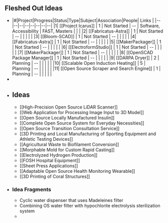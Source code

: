 ## Fleshed Out Ideas
- |#|Project|Progress|Status|Type|Subject|Association|People| Links |
  |--|--|--|--|--|--|--|--|
  |1| [[Project Icarus]]  | 1 | Not Started | -- | Software, Accessibility | FAST, Masters |  |  |
  |2| [[Fabricatus-Astra]] | 1 | Not Started | -- | | | | |
  |3| [[Bloom-SCAD]] | 1 | Not Started | -- | | | | |
  |4| [[Fabricatus-Astra]] | 1 | Not Started | -- | | | | |
  |5| [[MakerPackager]] | 1 | Not Started | -- | | | | |
  |6| [[ElectroformStudio]] | 1 | Not Started | -- | | | | |
  |7| [[MakerPackager]] | 1 | Not Started | -- | | | | |
  |8| [[OpenSCAD Package Manager]] | 1 | Not Started | -- | | | | |
  |9| [[DARPA Dryer]] | 2 | Planning | -- | | | | |
  |10| [[Scalable Open Induction Heating]] | 5 | Planning | -- | | | | |
  |11| [[Open Source Scraper and Search Engine]] | 1 | Planning | -- | | | | |
-
- ## Ideas
	- [[High-Precision Open Source LiDAR Scanner]]
	- [[Web Application for Processing Image Input to 3D Model]]
	- [[Open Source Locally Manufactured Insulin]]
	- [[Complete Open Source System for Everyday Necessities]]
	- [[Open Source Transition Consultation Service]]
	- [[3D Printing and Local Manufacturing of Sporting Equipment and Athletic Testing Devices]]
	- [[Agricultural Waste to Biofilament Conversion]]
	- [[Morphable Mold for Custom Rapid Casting]]
	- [[Electrolyzed Hydrogen Production]]
	- [[FOSH Hospital Equipment]]
	- [[Sheet Press Applications]]
	- [[Adaptable Open Source Health Monitoring Wearable]]
	- [[3D Printing of Coral Structures]]
- ### Idea Fragments
	- Cyclic water dispenser that uses Madeleines filter
	- Combining OS water filter with hypochlorite electrolysis sterilization system
	-
